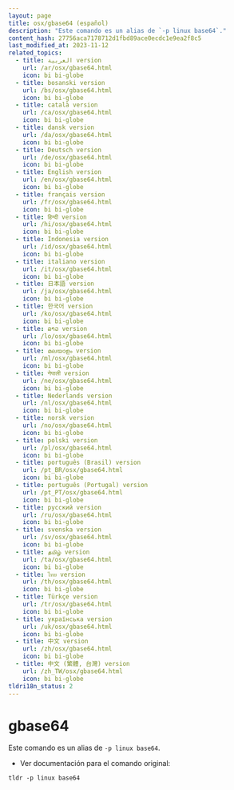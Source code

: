 ```yaml
---
layout: page
title: osx/gbase64 (español)
description: "Este comando es un alias de `-p linux base64`."
content_hash: 27756aca7178712d1fbd89ace0ecdc1e9ea2f8c5
last_modified_at: 2023-11-12
related_topics:
  - title: العربية version
    url: /ar/osx/gbase64.html
    icon: bi bi-globe
  - title: bosanski version
    url: /bs/osx/gbase64.html
    icon: bi bi-globe
  - title: català version
    url: /ca/osx/gbase64.html
    icon: bi bi-globe
  - title: dansk version
    url: /da/osx/gbase64.html
    icon: bi bi-globe
  - title: Deutsch version
    url: /de/osx/gbase64.html
    icon: bi bi-globe
  - title: English version
    url: /en/osx/gbase64.html
    icon: bi bi-globe
  - title: français version
    url: /fr/osx/gbase64.html
    icon: bi bi-globe
  - title: हिन्दी version
    url: /hi/osx/gbase64.html
    icon: bi bi-globe
  - title: Indonesia version
    url: /id/osx/gbase64.html
    icon: bi bi-globe
  - title: italiano version
    url: /it/osx/gbase64.html
    icon: bi bi-globe
  - title: 日本語 version
    url: /ja/osx/gbase64.html
    icon: bi bi-globe
  - title: 한국어 version
    url: /ko/osx/gbase64.html
    icon: bi bi-globe
  - title: ລາວ version
    url: /lo/osx/gbase64.html
    icon: bi bi-globe
  - title: മലയാളം version
    url: /ml/osx/gbase64.html
    icon: bi bi-globe
  - title: नेपाली version
    url: /ne/osx/gbase64.html
    icon: bi bi-globe
  - title: Nederlands version
    url: /nl/osx/gbase64.html
    icon: bi bi-globe
  - title: norsk version
    url: /no/osx/gbase64.html
    icon: bi bi-globe
  - title: polski version
    url: /pl/osx/gbase64.html
    icon: bi bi-globe
  - title: português (Brasil) version
    url: /pt_BR/osx/gbase64.html
    icon: bi bi-globe
  - title: português (Portugal) version
    url: /pt_PT/osx/gbase64.html
    icon: bi bi-globe
  - title: русский version
    url: /ru/osx/gbase64.html
    icon: bi bi-globe
  - title: svenska version
    url: /sv/osx/gbase64.html
    icon: bi bi-globe
  - title: தமிழ் version
    url: /ta/osx/gbase64.html
    icon: bi bi-globe
  - title: ไทย version
    url: /th/osx/gbase64.html
    icon: bi bi-globe
  - title: Türkçe version
    url: /tr/osx/gbase64.html
    icon: bi bi-globe
  - title: українська version
    url: /uk/osx/gbase64.html
    icon: bi bi-globe
  - title: 中文 version
    url: /zh/osx/gbase64.html
    icon: bi bi-globe
  - title: 中文 (繁體, 台灣) version
    url: /zh_TW/osx/gbase64.html
    icon: bi bi-globe
tldri18n_status: 2
---
```

# gbase64

Este comando es un alias de `-p linux base64`.

- Ver documentación para el comando original:

`tldr -p linux base64`
